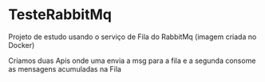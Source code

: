 # TesteRabbitMq
Projeto de estudo usando o serviço de Fila do RabbitMq (imagem criada no Docker)

Criamos duas Apis onde uma envia a msg para a fila e a segunda consome as mensagens acumuladas na Fila
